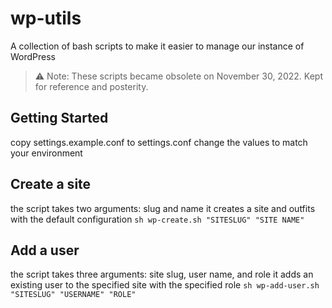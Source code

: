 # wp-utils

A collection of bash scripts to make it easier to manage our instance of WordPress

> ⚠︎ Note: These scripts became obsolete on November 30, 2022.  Kept for reference and posterity.
 
## Getting Started

copy settings.example.conf to settings.conf
change the values to match your environment

## Create a site

the script takes two arguments:  slug and name
it creates a site and outfits with the default configuration
`sh wp-create.sh "SITESLUG" "SITE NAME"`

## Add a user

the script takes three arguments:  site slug, user name, and role
it adds an existing user to the specified site with the specified role
`sh wp-add-user.sh "SITESLUG" "USERNAME" "ROLE"`
